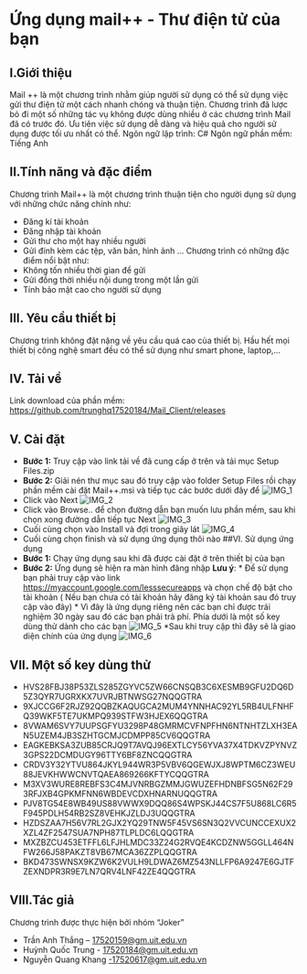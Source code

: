 ﻿# Ứng dụng mail++ - Thư điện tử của bạn
## I.Giới thiệu 
Mail ++ là một chương trình nhằm giúp người sử dụng có thể sử dụng việc gửi thư điện tử một cách nhanh chóng và thuận tiện. Chương trình đã lược bỏ đi một số những tác vụ không được dùng nhiều ở các chương trình Mail đã có trước đó. Ưu tiên việc sử dụng dễ dàng và hiệu quả cho người sử dụng được tối ưu nhất có thể.
Ngôn ngữ lập trình: C#
Ngôn ngữ phần mềm: Tiếng Anh
## II.Tính năng và đặc điểm
Chương trình Mail++ là một chương trình thuận tiện cho người dụng sử dụng với những chức năng chính như: 
* Đăng kí tài khoản
* Đăng nhập tài khoản
* Gửi thư cho một hay nhiều người
* Gửi đính kèm các tệp, văn bản, hình ảnh ...
Chương trình có những đặc điểm nổi bật như:
* Không tốn nhiều thời gian để gửi 
* Gửi đồng thời nhiều nội dung trong một lần gửi
* Tính bảo mật cao cho người sử dụng
## III. Yêu cầu thiết bị 
Chương trình không đặt nặng về yêu cầu quá cao của thiết bị. Hầu hết mọi thiết bị công nghệ smart đều có thể sử dụng như smart phone, laptop,...
## IV. Tải về 
Link download của phần mềm:
https://github.com/trunghq17520184/Mail_Client/releases
## V. Cài đặt
* **Bước 1:** Truy cập vào link tải về đã cung cấp ở trên và tải mục Setup Files.zip
* **Bước 2:** Giải nén thư mục sau đó truy cập vào folder Setup Files rồi chạy phần mềm cài đặt Mail++.msi 
và tiếp tục các bước dưới đây để 
 ![IMG_1](https://github.com/trunghq17520184/Mail_Client/raw/master/resource/1.png)
* Click vào Next
 ![IMG_2](https://github.com/trunghq17520184/Mail_Client/raw/master/resource/2.png)
* Click vào Browse.. để chọn đường dẫn bạn muốn lưu phần mềm, sau khi chọn xong đường dẫn tiếp tục Next
 ![IMG_3](https://github.com/trunghq17520184/Mail_Client/raw/master/resource/3.png)
* Cuối cùng chọn vào Install và đợi trong giây lát
 ![IMG_4](https://github.com/trunghq17520184/Mail_Client/raw/master/resource/4.png)
* Cuối cùng chọn finish và sử dụng ứng dụng thôi nào
##VI. Sử dụng ứng dụng
* **Bước 1:** Chạy ứng dụng sau khi đã được cài đặt ở trên thiết bị của bạn
* **Bước 2:** Ứng dụng sẽ hiện ra màn hình đăng nhập 
**Lưu ý**: * Để sử dụng bạn phải truy cập vào link https://myaccount.google.com/lesssecureapps và chọn chế độ bật cho tài khoản ( Nếu bạn chưa có tài khoản hãy đăng ký tài khoản sau đó truy cập vào đây)
            * Vì đây là ứng dụng riêng nên các bạn chỉ được trải nghiệm 30 ngày sau đó các bạn phải trả phí. Phía dưới là một số key dùng thử dành cho các bạn
 ![IMG_5](https://github.com/trunghq17520184/Mail_Client/raw/master/resource/5.png)
*Sau khi truy cập thì đây sẽ là giao diện chính của ứng dụng
 ![IMG_6](https://github.com/trunghq17520184/Mail_Client/raw/master/resource/6.png)
## VII. Một số key dùng thử
* HVS28FBJ38P53ZLS285ZGYVC5ZW66CNSQB3C6XESMB9GFU2DQ6D5Z3QYR7UGRXKX7UVRJBTNWSG27NQQGTRA
* 9XJCCG6F2RJZ92QQBZKAQUGCA2MUM4YNNHAC92YL5RB4ULFNHFQ39WKF5TE7UKMPQ939STFW3HJEX6QQGTRA
*	8VWAM6SVY7UUPSGFYU3298P48GMRMCVFNPFHN6NTNHTZLXH3EAN5UZEM4JB3SZHTGCMJCDMPP85CV6QQGTRA
*	EAGKEBKSA3ZUB85CRJQ9T7AVQJ96EXTLCY56YVA37X4TDKVZPYNVZ3GPS22DCMDUGY96TTY6BF8ZNCQQGTRA
*	CRDV3Y32YTVU864JKYL944WR3P5VBV6QGEWJXJ8WPTM6CZ3WEU88JEVKHWWCNVTQAEA869266KFTYCQQGTRA
*	M3XV3WURE8REBFS3C4MJVNRBGZMMJGWUZEFHDNBFSG5N62F293RFJXB4GPKMFNN6WBDEVCDXHNARNUQQGTRA
* PJV8TG54E8WB49US88VWWX9DQQ86S4WPSKJ44CS7F5U868LC6R5F945PDLH54RB2SZ8VEHKJZLDJ3UQQGTRA
* HZDSZAA7H56V7RL2GJX2YQ29TNW5F45VS6SN3Q2VVCUNCCEXUX2XZL4ZF2547SUA7NPH87TLPLDC6LQQGTRA
*	MXZBZCU453ETFFL6LFJHLMDC33Z24G2RVQE4KCDZNW5GGLL464NFW266J58PAKZT8VB67MCA36ZZPLQQGTRA
*	BKD473SWNSX9KZW6K2VULH9LDWAZ6MZ543NLLFP6A9247E6GJTFZEXNDPR3R9E7LN7QRV4LNF42ZE4QQGTRA
## VIII.Tác giả
Chương trình được thực hiện bởi nhóm “Joker”
* Trần Anh Thắng – 17520159@gm.uit.edu.vn
* Huỳnh Quốc Trung - 17520184@gm.uit.edu.vn
* Nguyễn Quang Khang -17520617@gm.uit.edu.vn




